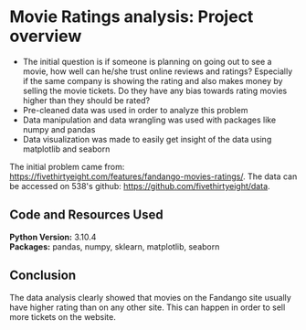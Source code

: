 # Movie Ratings analysis: Project overview
* The initial question is if someone is planning on going out to see a movie, how well can he/she trust online reviews and ratings? Especially if the same company is showing the rating and also makes money by selling the movie tickets. Do they have any bias towards rating movies higher than they should be rated?
* Pre-cleaned data was used in order to analyze this problem
* Data manipulation and data wrangling was used with packages like numpy and pandas
* Data visualization was made to easily get insight of the data using matplotlib and seaborn

The initial problem came from: https://fivethirtyeight.com/features/fandango-movies-ratings/.
The data can be accessed on 538's github: https://github.com/fivethirtyeight/data.

## Code and Resources Used 
**Python Version:** 3.10.4  
**Packages:** pandas, numpy, sklearn, matplotlib, seaborn

## Conclusion
The data analysis clearly showed that movies on the Fandango site usually have higher rating than on any other site. This can happen in order to sell more tickets on the website.
